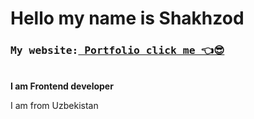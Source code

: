 # Hello my name is Shakhzod 
<h3><pre>My website:<b><a href="https://shakhzodprogrammer.github.io/portfolio/" target="_blank"> Portfolio click me 👈😎</a></b></pre></h3>
<br>
<b> I am Frontend developer</b>
<p>I am from Uzbekistan</p>

